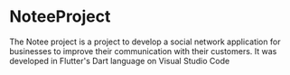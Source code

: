 # NoteeProject
The Notee project is a project to develop a social network application for businesses to improve their communication with their customers. It was developed in Flutter's Dart language on Visual Studio Code
